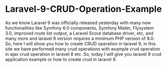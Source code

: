 # Laravel-9-CRUD-Operation-Example
As we know Laravel 9 was officially released yesterday with many new functionalities like Symfony 6.0 components, Symfony Mailer, Flysystem 3.0, improved route list output, a Laravel Scout database driver, etc, and many more and laravel 9 version requires a minimum PHP version of 8.0.  So, here I will show you how to create CRUD operation in laravel 9, in this site we have performed many crud operations with example crud operation in ajax crud operation in laravel 8 etc. So, today I will give you laravel 9 crud application example or how to create crud in laravel 9.
